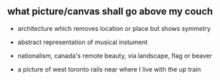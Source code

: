 ## what picture/canvas shall go above my couch

- architecture which removes location or place but shows symmetry

- abstract representation of musical instument

- nationalism, canada's remote beauty, via landscape, flag or beaver

- a picture of west toronto rails near where I live with the up train
